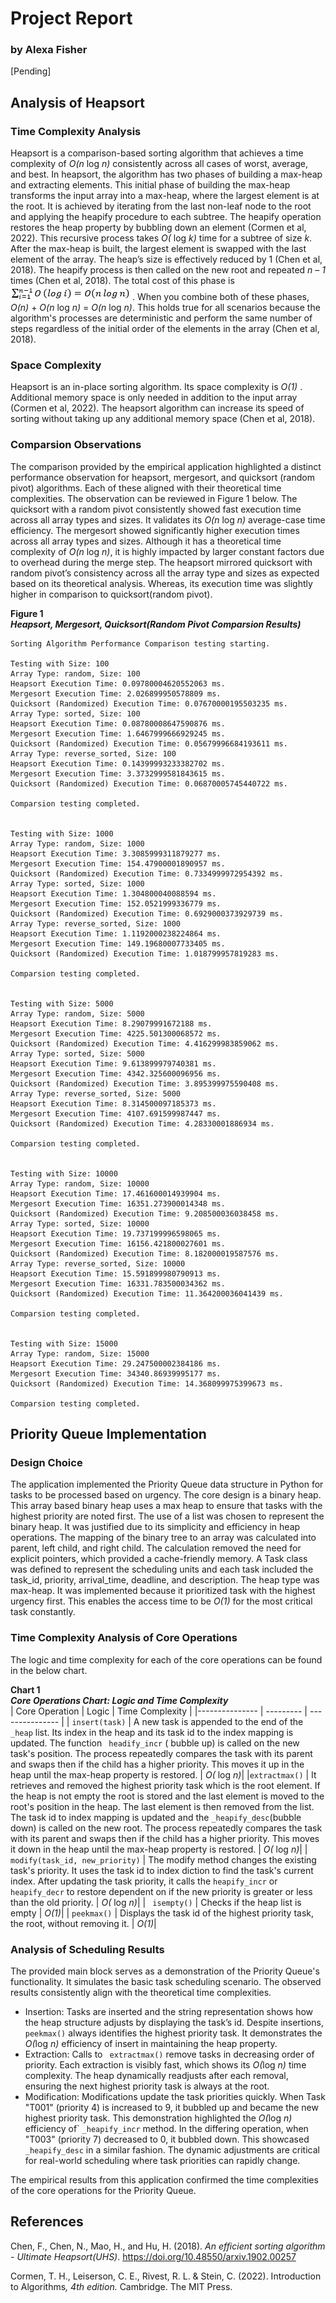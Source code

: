 # Project Report 
### by Alexa Fisher

[Pending]

## Analysis of Heapsort
### Time Complexity Analysis
Heapsort is a comparison-based sorting algorithm that achieves a time complexity of <em> O(n</em> log<em> n)</em> consistently across all cases of worst, average, and best. In heapsort, the algorithm has two phases of building a max-heap and extracting elements. This initial phase of building the max-heap transforms the input array into a max-heap, where the largest element is at the root. It is achieved by iterating from the last non-leaf node to the root and applying the heapify procedure to each subtree. The heapify operation restores the heap property by bubbling down an element (Cormen et al, 2022). This recursive process takes <em> O(</em> log<em> k)</em> time for a subtree of size <em>k</em>. After the max-heap is built, the largest element is swapped with the last element of the array. The heap’s size is effectively reduced by 1  (Chen et al, 2018). The heapify process is then called on the new root and repeated <em>n – 1</em> times (Chen et al, 2018). The total cost of this phase is 
![totaltime](https://github.com/alexaryanfisher/MSCS532_Assignment4/blob/main/images/totaltime.png) . When you combine both of these phases, <em> O(n)</em> + <em> O(n</em> log<em> n)</em> = <em> O(n</em> log<em> n)</em>. This holds true for all scenarios because the algorithm's processes are deterministic and perform the same number of steps regardless of the initial order of the elements in the array (Chen et al, 2018).

### Space Complexity
Heapsort is an in-place sorting algorithm. Its space complexity is <em>O(1) </em>. Additional memory space is only needed in addition to the input array (Cormen et al, 2022). The heapsort algorithm can increase its speed of sorting without taking up any additional memory space (Chen et al, 2018).

### Comparsion Observations
The comparison provided by the empirical application highlighted a distinct performance observation for heapsort, mergesort, and quicksort (random pivot) algorithms. Each of these aligned with their theoretical time complexities. The observation can be reviewed in Figure 1 below.
The quicksort with a random pivot consistently showed fast execution time across all array types and sizes. It validates its <em> O(n</em> log<em> n)</em> average-case time efficiency. The mergesort showed significantly higher execution times across all array types and sizes. Although it has a theoretical time complexity of <em> O(n</em> log<em> n)</em>, it is highly impacted by larger constant factors due to overhead during the merge step. The heapsort mirrored quicksort with random pivot’s consistency across all the array type and sizes as expected based on its theoretical analysis. Whereas, its execution time was slightly higher in comparison to quicksort(random pivot).

<strong> Figure 1</strong>
<br>
<strong><em>Heapsort, Mergesort, Quicksort(Random Pivot Comparsion Results)</em></strong>

    Sorting Algorithm Performance Comparison testing starting.

    Testing with Size: 100
    Array Type: random, Size: 100
    Heapsort Execution Time: 0.09780004620552063 ms.
    Mergesort Execution Time: 2.026899950578809 ms.
    Quicksort (Randomized) Execution Time: 0.07670000195503235 ms.
    Array Type: sorted, Size: 100
    Heapsort Execution Time: 0.08780008647590876 ms.
    Mergesort Execution Time: 1.6467999666929245 ms.
    Quicksort (Randomized) Execution Time: 0.05679996684193611 ms.
    Array Type: reverse_sorted, Size: 100
    Heapsort Execution Time: 0.14399993233382702 ms.
    Mergesort Execution Time: 3.3732999581843615 ms.
    Quicksort (Randomized) Execution Time: 0.06870005745440722 ms.

    Comparsion testing completed.


    Testing with Size: 1000
    Array Type: random, Size: 1000
    Heapsort Execution Time: 3.3085999311879277 ms.
    Mergesort Execution Time: 154.47900001890957 ms.
    Quicksort (Randomized) Execution Time: 0.7334999972954392 ms.
    Array Type: sorted, Size: 1000
    Heapsort Execution Time: 1.304800040088594 ms.
    Mergesort Execution Time: 152.0521999336779 ms.
    Quicksort (Randomized) Execution Time: 0.6929000373929739 ms.
    Array Type: reverse_sorted, Size: 1000
    Heapsort Execution Time: 1.1192000238224864 ms.
    Mergesort Execution Time: 149.19680007733405 ms.
    Quicksort (Randomized) Execution Time: 1.018799957819283 ms.

    Comparsion testing completed.


    Testing with Size: 5000
    Array Type: random, Size: 5000
    Heapsort Execution Time: 8.29079991672188 ms.
    Mergesort Execution Time: 4225.501300068572 ms.
    Quicksort (Randomized) Execution Time: 4.416299983859062 ms.
    Array Type: sorted, Size: 5000
    Heapsort Execution Time: 9.613899979740381 ms.
    Mergesort Execution Time: 4342.325600096956 ms.
    Quicksort (Randomized) Execution Time: 3.895399975590408 ms.
    Array Type: reverse_sorted, Size: 5000
    Heapsort Execution Time: 8.314500097185373 ms.
    Mergesort Execution Time: 4107.691599987447 ms.
    Quicksort (Randomized) Execution Time: 4.28330001886934 ms.

    Comparsion testing completed.


    Testing with Size: 10000
    Array Type: random, Size: 10000
    Heapsort Execution Time: 17.461600014939904 ms.
    Mergesort Execution Time: 16351.273900014348 ms.
    Quicksort (Randomized) Execution Time: 9.208500036038458 ms.
    Array Type: sorted, Size: 10000
    Heapsort Execution Time: 19.737199996598065 ms.
    Mergesort Execution Time: 16156.421800027601 ms.
    Quicksort (Randomized) Execution Time: 8.182000019587576 ms.
    Array Type: reverse_sorted, Size: 10000
    Heapsort Execution Time: 15.591899980790913 ms.
    Mergesort Execution Time: 16331.783500034362 ms.
    Quicksort (Randomized) Execution Time: 11.364200036041439 ms.

    Comparsion testing completed.


    Testing with Size: 15000
    Array Type: random, Size: 15000
    Heapsort Execution Time: 29.247500002384186 ms.
    Mergesort Execution Time: 34340.86939995177 ms.
    Quicksort (Randomized) Execution Time: 14.368099975399673 ms.

    Comparsion testing completed.


## Priority Queue Implementation
### Design Choice
The application implemented the Priority Queue data structure in Python for tasks to be processed based on urgency. The core design is a binary heap. This array based binary heap uses a max heap to ensure that tasks with the highest priority are noted first.
The use of a list was chosen to represent the binary heap. It was justified due to its simplicity and efficiency in heap operations.  The mapping of the binary tree to an array was calculated into parent, left child, and right child. The calculation removed the need for explicit pointers, which provided a cache-friendly memory.
A Task class was defined to represent the scheduling units and each task included the task_id, priority, arrival_time, deadline, and description.  The heap type was max-heap. It was implemented because it prioritized task with the highest urgency first. This enables the access time to be <em>O(1)</em> for the most critical task constantly.  

### Time Complexity Analysis of Core Operations
The logic and time complexity for each of the core operations can be found in the below chart.

<strong>Chart 1</strong>
<br>
<strong><em>Core Operations Chart: Logic and Time Complexity</em></strong>
<br>
| Core Operation |   Logic   | Time Complexity |
|--------------- | --------- | --------------- |
| ```insert(task)``` |  A new task is appended to the end of the ```_heap``` list. Its  index in the heap and its task id to the index mapping is updated. The function ``` headify_incr``` ( bubble up) is called on the new task's position. The process repeatedly compares the task with its parent and swaps then if the child has a higher priority. This moves it up in the heap until the max-heap property is restored. | <em>O(</em> log <em>n)</em>|
|```extractmax()``` | It retrieves and removed the highest priority task which is the root element. If the heap is not empty the root is stored and the last element is moved to the root's position in the heap. The last element is then removed from the list. The task id to index mapping is updated and the ```_heapify_desc```(bubble down) is called on the new root. The process repeatedly compares the task with its parent and swaps then if the child has a higher priority. This moves it down in the heap until the max-heap property is restored. | <em>O(</em> log <em>n)</em>|
|``` modify(task_id, new_priority)``` | The modify method changes the existing task's priority. It uses the task id to index diction to find the task's current index. After updating the task priority, it calls the ```heapify_incr``` or ```heapify_decr``` to restore dependent on if the new priority is greater or less than the old priority. | <em>O(</em> log <em>n)</em>|
| ``` isempty()``` | Checks if the heap list is empty | <em>O(1)</em>|
| ```peekmax()``` | Displays the task id of the highest priority task, the root, without removing it. | <em>O(1)</em>|

### Analysis of Scheduling Results
The provided main block serves as a demonstration of the Priority Queue's functionality. It simulates the basic task scheduling scenario. The observed results consistently align with the theoretical time complexities.

* Insertion: Tasks are inserted and the string representation shows how the heap structure adjusts by displaying the task’s id. Despite insertions,``` peekmax()``` always identifies the highest priority task. It demonstrates the <em>O(</em>log <em>n)</em> efficiency of insert in maintaining the heap property.
* Extraction: Calls to ``` extractmax()``` remove tasks in decreasing order of priority. Each extraction is visibly fast, which shows its <em>O(</em>log <em>n)</em> time complexity. The heap dynamically readjusts after each removal, ensuring the next highest priority task is always at the root.
* Modification: Modifications update the task priorities quickly. When Task "T001" (priority 4) is increased to 9, it bubbled up and became the new highest priority task. This demonstration highlighted the  <em>O(</em>log <em>n)</em> efficiency of` ``` _heapify_incr ``` method. In the differing operation, when "T003" (priority 7) decreased to 0, it bubbled down. This showcased ```_heapify_desc``` in a similar fashion. The dynamic adjustments are critical for real-world scheduling where task priorities can rapidly change.

The empirical results from this application confirmed the time complexities of the core operations for the Priority Queue.

## References
Chen, F., Chen, N., Mao, H., and Hu, H. (2018). <em>An efficient sorting algorithm - Ultimate Heapsort(UHS)</em>. https://doi.org/10.48550/arxiv.1902.00257

Cormen, T. H., Leiserson, C. E., Rivest, R. L. & Stein, C. (2022). Introduction to Algorithms<em>, 4th edition.</em> Cambridge. The MIT Press.




